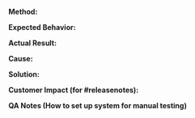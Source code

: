 **Method:**

**Expected Behavior:**

**Actual Result:**

**Cause:**

**Solution:**

**Customer Impact (for #releasenotes):**

**QA Notes (How to set up system for manual testing)**

